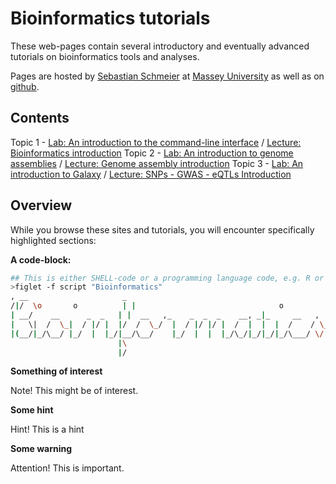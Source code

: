 # Bioinformatics tutorials
These web-pages contain several introductory and eventually advanced tutorials on bioinformatics tools and analyses.

Pages are hosted by [Sebastian Schmeier](http://compbio.massey.ac.nz/schmeier) at [Massey University](http://compbio.massey.ac.nz/courses/bioinf-workshop/) as well as on [github](http://sschmeier.github.io/bioinf-workshop/).

## Contents
Topic 1 - [Lab: An introduction to the command-line interface](cli/index.md) / [Lecture: Bioinformatics introduction](http://dx.doi.org/10.6084/m9.figshare.1506799)
Topic 2 - [Lab: An introduction to genome assemblies](genome-assembly/index.md) / [Lecture: Genome assembly introduction](http://dx.doi.org/10.6084/m9.figshare.1506793)
Topic 3 - [Lab: An introduction to Galaxy](galaxy-intro/index.md) / [Lecture: SNPs - GWAS - eQTLs Introduction](http://dx.doi.org/10.6084/m9.figshare.1515026)

## Overview
While you browse these sites and tutorials, you will encounter specifically highlighted sections:

**A code-block:**

```bash
## This is either SHELL-code or a programming language code, e.g. R or python
>figlet -f script "Bioinformatics"
, __                     _
/|/  \o       o          | |                                o
| __/    __      _  _   | |  __   ,_    _  _  _    __, _|_     __   ,
|   \|  /  \_|  / |/ |  |/  /  \_/  |  / |/ |/ |  /  |  |  |  /    / \_
|(__/|_/\__/ |_/  |  |_/|__/\__/    |_/  |  |  |_/\_/|_/|_/|_/\___/ \/
                        |\
                        |/
```

**Something of interest**

Note! This might be of interest.

**Some hint**

Hint! This is a hint

**Some warning**

Attention! This is important.
